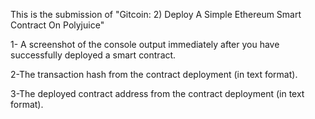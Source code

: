 This is the submission of "Gitcoin: 2) Deploy A Simple Ethereum Smart Contract On Polyjuice"

1- A screenshot of the console output immediately after you have successfully deployed a smart contract.


2-The transaction hash from the contract deployment (in text format).


3-The deployed contract address from the contract deployment (in text format).
